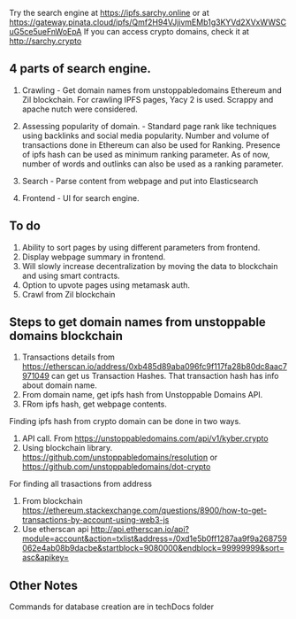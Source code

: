 Try the search engine at https://ipfs.sarchy.online or at https://gateway.pinata.cloud/ipfs/Qmf2H94VJjivmEMb1g3KYVd2XVxWWSCuG5ce5ueFnWoEpA If you can access crypto domains, check it at http://sarchy.crypto

## 4 parts of search engine. 

 1. Crawling - Get domain names from unstoppabledomains Ethereum and Zil blockchain. For crawling IPFS pages, Yacy 2 is used. Scrappy and apache nutch were considered. 

 2. Assessing popularity of domain. - Standard page rank like techniques using backlinks and social media popularity. 
Number and volume of transactions done in Ethereum can also be used for Ranking. 
Presence of ipfs hash can be used as minimum ranking parameter. 
As of now, number of words and outlinks can also be used as a ranking parameter. 

 3. Search - Parse content from webpage and put into  Elasticsearch

 4. Frontend - UI for search engine. 

## To do

1. Ability to sort pages by using different parameters from frontend. 
2. Display webpage summary in frontend. 
3. Will slowly increase decentralization by moving the data to blockchain and using smart contracts.
4. Option to upvote pages using metamask auth.
5. Crawl from Zil blockchain

## Steps to get domain names from unstoppable domains blockchain 

1. Transactions details from https://etherscan.io/address/0xb485d89aba096fc9f117fa28b80dc8aac7971049 can get us Transaction Hashes. That transaction hash has info about domain name. 
2. From domain name, get ipfs hash from Unstoppable Domains API.
3. FRom ipfs hash, get webpage contents.

 Finding ipfs hash from crypto domain can be done in two ways.

1) API call. From https://unstoppabledomains.com/api/v1/kyber.crypto
2) Using blockchain library. https://github.com/unstoppabledomains/resolution or https://github.com/unstoppabledomains/dot-crypto

 For finding all trasactions from address

1. From blockchain https://ethereum.stackexchange.com/questions/8900/how-to-get-transactions-by-account-using-web3-js
2. Use etherscan api http://api.etherscan.io/api?module=account&action=txlist&address=/0xd1e5b0ff1287aa9f9a268759062e4ab08b9dacbe&startblock=9080000&endblock=99999999&sort=asc&apikey=

## Other Notes

Commands for database creation are in techDocs folder
